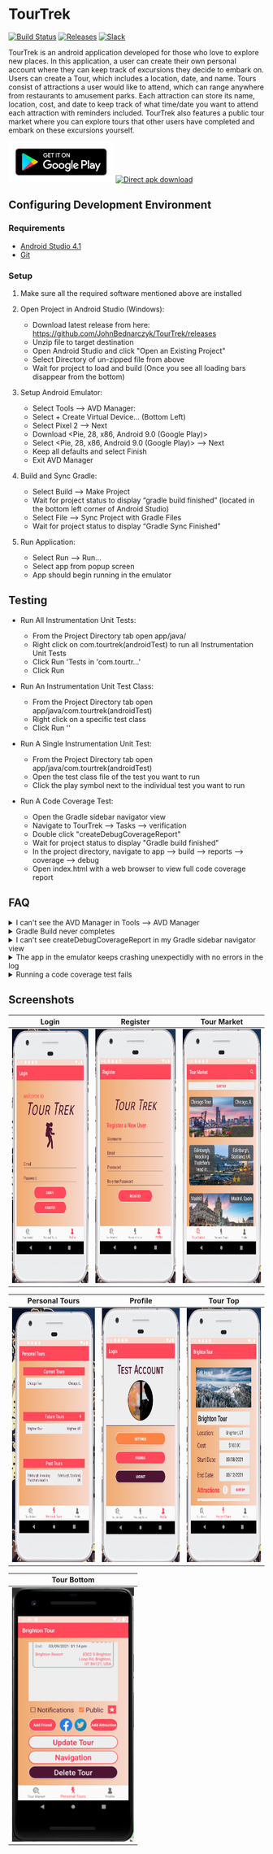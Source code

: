 # TourTrek

[![Build Status](https://github.com/JohnBednarczyk/TourTrek/workflows/android-master/badge.svg)](https://github.com/JohnBednarczyk/TourTrek/actions) [![Releases](https://img.shields.io/github/v/release/JohnBednarczyk/TourTrek)](https://github.com/JohnBednarczyk/TourTrek/releases/latest) [![Slack](https://img.shields.io/badge/slack-join-e01563.svg)](https://f20-cs506.slack.com/archives/G01A7TE27TR)


TourTrek is an android application developed for those who love to explore new places. In this application, a user can create their own personal account where they can keep track of excursions they decide to embark on. Users can create a Tour, which includes a location, date, and name. Tours consist of attractions a user would like to attend, which can range anywhere from restaurants to amusement parks. Each attraction can store its name, location, cost, and date to keep track of what time/date you want to attend each attraction with reminders included. TourTrek also features a public tour market where you can explore tours that other users have completed and embark on these excursions yourself.

[<img src=".github/assets/google-play-badge.png"
      alt="Get it on Google Play"
      height="80">](https://play.google.com/store)
[<img src="https://yt3dl.net/images/apk-download-badge.png"
      alt="Direct apk download"
      height="80">](https://github.com/JohnBednarczyk/TourTrek/releases)


## Configuring Development Environment

### Requirements

- [Android Studio 4.1](https://developer.android.com/studio/index.html)
- [Git](https://git-scm.com/downloads)

### Setup

1. Make sure all the required software mentioned above are installed

2. Open Project in Android Studio (Windows):
    * Download latest release from here: https://github.com/JohnBednarczyk/TourTrek/releases
    * Unzip file to target destination
    * Open Android Studio and click "Open an Existing Project"
    * Select Directory of un-zipped file from above
    * Wait for project to load and build (Once you see all loading bars disappear from the bottom)
      
3. Setup Android Emulator:
    * Select Tools --> AVD Manager:
    * Select + Create Virtual Device... (Bottom Left)
    * Select Pixel 2 --> Next
    * Download <Pie, 28, x86, Android 9.0 (Google Play)>
    * Select <Pie, 28, x86, Android 9.0 (Google Play)> --> Next
    * Keep all defaults and select Finish
    * Exit AVD Manager
    
4. Build and Sync Gradle:
    * Select Build --> Make Project
    * Wait for project status to display “gradle build finished” (located in the bottom left corner of Android Studio)
    * Select File --> Sync Project with Gradle Files
    * Wait for project status to display “Gradle Sync Finished”

5. Run Application:
    * Select Run --> Run...
    * Select app from popup screen
    * App should begin running in the emulator
     
## Testing
* Run All Instrumentation Unit Tests:
    * From the Project Directory tab open app/java/
    * Right click on com.tourtrek(androidTest) to run all Instrumentation Unit Tests
    * Click Run 'Tests in 'com.tourtr...'
    * Click Run
    
* Run An Instrumentation Unit Test Class:
    * From the Project Directory tab open app/java/com.tourtrek(androidTest)
    * Right click on a specific test class
    * Click Run '<Name of class>'
    
* Run A Single Instrumentation Unit Test:
    * From the Project Directory tab open app/java/com.tourtrek(androidTest)
    * Open the test class file of the test you want to run
    * Click the play symbol next to the individual test you want to run

* Run A Code Coverage Test:
    * Open the Gradle sidebar navigator view
    * Navigate to TourTrek --> Tasks --> verification
    * Double click "createDebugCoverageReport"
    * Wait for project status to display "Gradle build finished"
    * In the project directory, navigate to app --> build --> reports --> coverage --> debug
    * Open index.html with a web browser to view full code coverage report

## FAQ

<details>
  <summary>I can't see the AVD Manager in Tools --> AVD Manager</summary>
  <p>
   This is because when you unzipped the release zip file, you added an additional folder on top of the app folder. When you import the project, it should show the android icon next to the folder like so:

<img src=".github/assets/android_app_folder_icon.PNG"
      alt="Android App Folder Icon"
      height="30">

By selecting a folder with this icon, you will correctly import the project

Also keep in mind that once you import a project, regardless of whether or not it was successful, android studio will convert it into an android project and give that folder the icon above, giving you a false positive
      </p>
</details>

<details>
  <summary>Gradle Build never completes</summary>
  <p>Restart Android Studio</p>
</details>

<details>
  <summary>I can't see createDebugCoverageReport in my Gradle sidebar navigator view</summary>
  <p>You need to perform a gradle sync by selecting File --> Sync Project with Gradle Files</p>
</details>

<details>
  <summary>The app in the emulator keeps crashing unexpectidly with no errors in the log</summary>
  <p>This is most likely the cause of not having up to date libraries downloaded on your machine. You'll want to: </p>
      <p>
      <ol>
            <li> Select File --> Sync Project with Gradle Files </li>
            <li> Wait for project status to display “Gradle Sync Finished” </li>
      </ol>
      </p>
</details>

<details>
  <summary>Running a code coverage test fails</summary>
  <p>This could be because you're emulator is stalling or not able to keep up with the tests that are being conducted. If the exception that is being thrown says something along the lines of "could not find view", then this is most likely the issue.</p>
</details>

## Screenshots

| Login | Register | Tour Market |
|:-:|:-:|:-:|
| <img src=".github/assets/screenshots/Login-Screen.png" alt="Login" height="500"> | <img src=".github/assets/screenshots/Registration-Screen.png" alt="Registration" height="500"> | <img src=".github/assets/screenshots/Tour-Market-Screen.png" alt="Tour Market" height="500"> |

| Personal Tours | Profile | Tour Top |
|:-:|:-:|:-:|
| <img src=".github/assets/screenshots/Personal-Tours-Screen.png" alt="Personal Tours" height="500"> | <img src=".github/assets/screenshots/Profile-Screen.png" alt="Profile" height="500"> | <img src=".github/assets/screenshots/Tour-Screen-1.png" alt="Tour Top" height="500"> |

| Tour Bottom |
|:-:|
| <img src=".github/assets/screenshots/Tour-Screen-2.png" alt="Tour Bottom" height="500"> |
